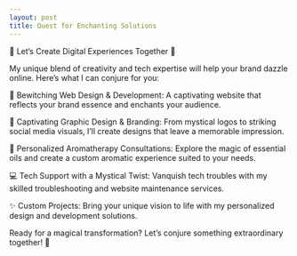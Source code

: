 ```yaml
---
layout: post
title: Quest for Enchanting Solutions
---
```


💫 Let’s Create Digital Experiences Together 💫

My unique blend of creativity and tech expertise will help your brand dazzle online. Here’s what I can conjure for you:

🔮 Bewitching Web Design & Development: A captivating website that reflects your brand essence and enchants your audience.

🎨 Captivating Graphic Design & Branding: From mystical logos to striking social media visuals, I’ll create designs that leave a memorable impression.

🌿 Personalized Aromatherapy Consultations: Explore the magic of essential oils and create a custom aromatic experience suited to your needs.

💻 Tech Support with a Mystical Twist: Vanquish tech troubles with my skilled troubleshooting and website maintenance services.

✨ Custom Projects: Bring your unique vision to life with my personalized design and development solutions.

Ready for a magical transformation? Let’s conjure something extraordinary together! 🌟
